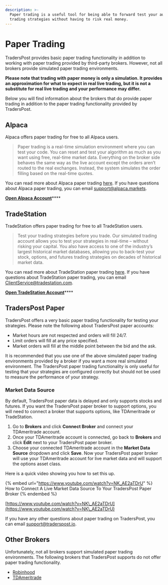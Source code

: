 ```yaml
---
description: >-
  Paper trading is a useful tool for being able to forward test your automated
  trading strategies without having to risk real money.
---
```


# Paper Trading

TradersPost provides basic paper trading functionality in addition to working with paper trading provided by third-party brokers. However, not all brokers provide simulated paper trading environments.

**Please note that trading with paper money is only a simulation. It provides an approximation for what to expect in real live trading, but it is not a substitute for real live trading and your performance may differ.**

Below you will find information about the brokers that do provide paper trading in addition to the paper trading functionality provided by TradersPost.

## Alpaca

Alpaca offers paper trading for free to all Alpaca users.

> Paper trading is a real-time simulation environment where you can test your code. You can reset and test your algorithm as much as you want using free, real-time market data. Everything on the broker side behaves the same way as the live account except the orders aren’t routed to the real exchanges. Instead, the system simulates the order filling based on the real-time quotes.

You can read more about Alpaca paper trading [here](https://alpaca.markets/docs/trading-on-alpaca/paper-trading/). If you have questions about Alpaca paper trading, you can email [support@alpaca.markets](mailto:support@alpaca.markets).

[**Open Alpaca Account**](https://app.alpaca.markets/signup)****

## TradeStation

TradeStation offers paper trading for free to all TradeStation users.

> Test your trading strategies before you trade. Our simulated trading account allows you to test your strategies in real-time – without risking your capital. You also have access to one of the industry’s largest historical market databases, allowing you to back-test your stock, options, and futures trading strategies on decades of historical market data.

You can read more about TradeStation paper trading [here](https://www.tradestation.com/platforms-and-tools/simulated-trading/). If you have questions about TradeStation paper trading, you can email [ClientService@tradestation.com](mailto:ClientService@tradestation.com).

[**Open TradeStation Account**](https://getstarted2.tradestation.com/intro?offer=0147AFWX\&sales\_rep=AHayes)****

## TradersPost Paper

TradersPost offers a very basic paper trading functionality for testing your strategies. Please note the following about TradersPost paper accounts:

* Market hours are not respected and orders will fill 24/7.
* Limit orders will fill at any price specified.
* Market orders will fill at the middle point between the bid and the ask.

It is recommended that you use one of the above simulated paper trading environments provided by a broker if you want a more real simulated environment. The TradersPost paper trading functionality is only useful for testing that your strategies are configured correctly but should not be used to measure the performance of your strategy.

### Market Data Source

By default, TradersPost paper data is delayed and only supports stocks and futures. If you want the TradersPost paper broker to support options, you will need to connect a broker that supports  options, like TDAmeritrade or TradeStation.

1. Go to **Brokers** and click **Connect Broker** and connect your TDAmeritrade account.
2. Once your TDAmeritrade account is connected, go back to **Brokers** and click **Edit** next to your TradersPost paper broker.
3. Choose your connected TDAmeritrade account in the **Market Data Source** dropdown and click **Save**. Now your TradersPost paper broker will use your TDAmeritrade account for live market data and will support the options asset class.

Here is a quick video showing you how to set this up.

{% embed url="https://www.youtube.com/watch?v=NK_AE2aTDrU" %}
How to Connect A Live Market Data Source To Your TradersPost Paper Broker
{% endembed %}

[https://www.youtube.com/watch?v=NK\_AE2aTDrU](https://www.youtube.com/watch?v=NK\_AE2aTDrU)

If you have any other questions about paper trading on TradersPost, you can email [support@traderspost.io](mailto:support@traderspost.io).

## Other Brokers

Unfortunately, not all brokers support simulated paper trading environments. The following brokers that TradersPost supports do not offer paper trading functionality.

* [Robinhood](https://robinhood.com/?utm\_source=traderspost)
* [TDAmeritrade](https://www.tdameritrade.com/?utm\_source=traderspost)

